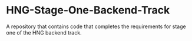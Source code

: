 # HNG-Stage-One-Backend-Track
A repository that contains code that completes the requirements for stage one of the HNG backend track.
